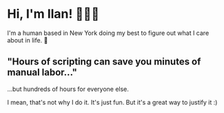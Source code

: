# Hi, I'm Ilan! 🙋🏽‍♂️

I'm a human based in New York doing my best to figure out what I care about in life. 🌳

## "Hours of scripting can save you minutes of manual labor..."

...but hundreds of hours for everyone else.

I mean, that's not why I do it. It's just fun. But it's a great way to justify it :)
